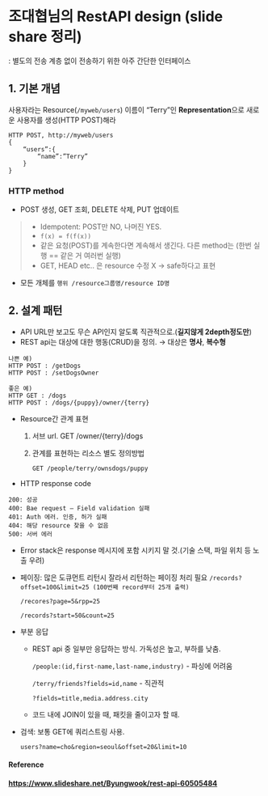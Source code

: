 # 조대협님의 RestAPI design (slide share 정리)
: 별도의 전송 계층 없이 전송하기 위한 아주 간단한 인터페이스



## 1. 기본 개념
사용자라는 Resource(`/myweb/users`) 이름이 “Terry”인 **Representation**으로 새로운 사용자를 생성(HTTP POST)해라

```http
HTTP POST, http://myweb/users
{
	“users”:{
		“name”:”Terry”
	}
}
```

### HTTP method

* POST 생성, GET 조회, DELETE 삭제, PUT 업데이트

>- Idempotent: POST만 NO, 나머진 YES.
>  - `f(x) = f(f(x))`
>- 같은 요청(POST)를 계속한다면 계속해서 생긴다. 다른 method는 (한번 실행 == 같은 거 여러번 실행)
>- GET, HEAD etc.. 은 resource 수정 X → safe하다고 표현

* 모든 개체를 `행위 /resource그룹명/resource ID명`


## 2. 설계 패턴
* API URL만 보고도 무슨 API인지 알도록 직관적으로.(**길지않게 2depth정도만**)
* REST api는 대상에 대한 행동(CRUD)을 정의. → 대상은 **명사**, **복수형**

```http
나쁜 예)
HTTP POST : /getDogs
HTTP POST : /setDogsOwner
```

```http
좋은 예)
HTTP GET : /dogs
HTTP POST : /dogs/{puppy}/owner/{terry}
```

* Resource간 관계 표현

  1. 서브 url. GET /owner/{terry}/dogs

  2. 관계를 표현하는 리소스 별도 정의방법

     `GET /people/terry/ownsdogs/puppy`



* HTTP response code

```HTTP
200: 성공
400: Bae request – Field validation 실패
401: Auth 에러. 인증, 허가 실패
404: 해당 resource 찾을 수 없음
500: 서버 에러
```


* Error stack은 response 메시지에 포함 시키지 말 것.(기술 스택, 파일 위치 등 노출 우려)



* 페이징: 많은 도큐먼트 리턴시 잘라서 리턴하는 페이징 처리 필요
  `/records?offset=100&limit=25 (100번째 record부터 25개 출력)`

  `/recores?page=5&rpp=25`

  `/records?start=50&count=25`



* 부분 응답

   * REST api 중 일부만 응답하는 방식. 가독성은 높고, 부하를 낮춤.

      `/people:(id,first-name,last-name,industry)` - 파싱에 어려움

      `/terry/friends?fields=id,name` - 직관적

      `?fields=title,media.address.city`

   * 코드 내에 JOIN이 있을 때, 패킷을 줄이고자 할 때.



* 검색: 보통 GET에 쿼리스트링 사용.

   `users?name=cho&region=seoul&offset=20&limit=10`



#### Reference
#### https://www.slideshare.net/Byungwook/rest-api-60505484